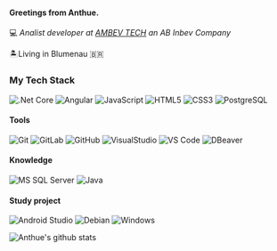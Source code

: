 
#### Greetings from Anthue.

:computer: _Analist developer at [AMBEV TECH](https://hbsis.com.br/) an AB Inbev Company_ 

:desert_island:Living in Blumenau :brazil:

### My Tech Stack

![.Net Core](http://img.shields.io/badge/-DotNet_Core-007396?style=flat-square&logo=.net&logoColor=ffffff)
![Angular](http://img.shields.io/badge/-Angular-DD0031?style=flat-square&logo=angular&logoColor=ffffff)
![JavaScript](https://img.shields.io/badge/-JavaScript-%23F7DF1C?style=flat-square&logo=javascript&logoColor=000000&labelColor=%23F7DF1C&color=%23FFCE5A)
![HTML5](https://img.shields.io/badge/-HTML5-%23E44D27?style=flat-square&logo=html5&logoColor=ffffff)
![CSS3](https://img.shields.io/badge/-CSS3-%231572B6?style=flat-square&logo=css3)
![PostgreSQL](https://img.shields.io/badge/-PostgreSQL-336791?style=flat-square&logo=postgresql)

#### Tools
![Git](https://img.shields.io/badge/-Git-%23F05032?style=flat-square&logo=git&logoColor=%23ffffff)
![GitLab](https://img.shields.io/badge/-GitLab-FCA121?style=flat-square&logo=gitlab)
![GitHub](https://img.shields.io/badge/-GitHub-181717?style=flat-square&logo=github)
![VisualStudio](http://img.shields.io/badge/-VisualStudio-9966FF?style=flat-square&logo=visual-studio&logoColor=ffffff)
![VS Code](http://img.shields.io/badge/-VS%20Code-007ACC?style=flat-square&logo=visual-studio-code&logoColor=ffffff)
![DBeaver](http://img.shields.io/badge/-DBeaver-%23F05032?style=flat-square&logo=dbeaver&logoColor=%23ffffff)

#### Knowledge
![MS SQL Server](http://img.shields.io/badge/-MS%20SQL%20Server-CC2927?style=flat-square&logo=microsoft-sql-server&logoColor=ffffff)
![Java](http://img.shields.io/badge/-Java-007396?style=flat-square&logo=java&logoColor=ffffff)

#### Study project
![Android Studio](http://img.shields.io/badge/-Android%20Studio-3DDC84?style=flat-square&logo=android-studio&logoColor=ffffff)
![Debian](http://img.shields.io/badge/-Debian-A81D33?style=flat-square&logo=debian&logoColor=ffffff)
![Windows](http://img.shields.io/badge/-Windows-0078D6?style=flat-square&logo=windows&logoColor=ffffff)

![Anthue's github stats](https://github-readme-stats.vercel.app/api?username=anthuepereira&show_icons=true&hide_border=true)
